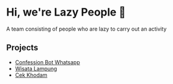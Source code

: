 # Hi, we're Lazy People 👋
A team consisting of people who are lazy to carry out an activity

## Projects
- [Confession Bot Whatsapp](https://confessionbot.xyz/)
- [Wisata Lampung](https://wila.web.id/)
- [Cek Khodam](https://check-khodam-seven.vercel.app/)
